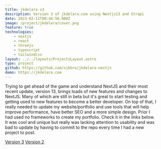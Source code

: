 ```yaml
---
title: jkdelara v3
description: Version 3 of jkdelara.com using Nextjs13 and Strapi
date: 2023-02-11T00:44:58.000Z
image: /project/jkdelara/cover.png
feature: true
technologies:
    - nextjs
    - react
    - threejs
    - typescript
    - tailwindcss
layout: ../../layouts/ProjectsLayout.astro
type: project
github: https://github.com/xjkbro/jkdelara-nextjs
demo: https://jkdelara.com
---
```


Trying to get ahead of the game and understand NextJS and their most recent update, version 13, brings loads of new features and changes to NextJS. Many of which are still in beta but it's great to start testing and getting used to new features to become a better developer. On top of that, I really needed to update my website/portfolio and use tools that will help improve performance, have better SEO and a more simple design. Prior I had used no frameworks to create my portfolio. Check it in the links below. It was cool and unique but really was lacking attention to usability and was bad to update by having to commit to the repo every time I had a new project to post.

[Version 3](https://jkdelara.com)
[Version 2](https://v2.jkdelara.com)
